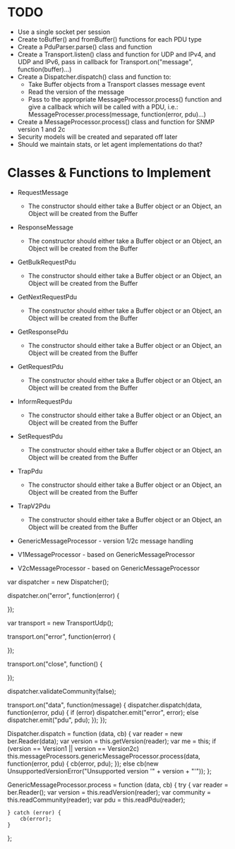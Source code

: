 
# TODO

 * Use a single socket per session
 * Create toBuffer() and fromBuffer() functions for each PDU type
 * Create a PduParser.parse() class and function
 * Create a Transport.listen() class and function for UDP and IPv4, and UDP
   and IPv6, pass in callback for Transport.on("message", function(buffer)...)
 * Create a Dispatcher.dispatch() class and function to:
    * Take Buffer objects from a Transport classes message event
    * Read the version of the message
    * Pass to the appropriate MessageProcessor.process() function and give a
      callback which will be called with a PDU, i.e.:
       MessageProcesser.process(message, function(error, pdu)...)
 * Create a MessageProcessor.process() class and function for SNMP version 1
   and 2c
 * Security models will be created and separated off later
 * Should we maintain stats, or let agent implementations do that?

# Classes & Functions to Implement

 * RequestMessage
    * The constructor should either take a Buffer object or an Object, an
      Object will be created from the Buffer
 * ResponseMessage
    * The constructor should either take a Buffer object or an Object, an
      Object will be created from the Buffer
 * GetBulkRequestPdu
    * The constructor should either take a Buffer object or an Object, an
      Object will be created from the Buffer
 * GetNextRequestPdu
    * The constructor should either take a Buffer object or an Object, an
      Object will be created from the Buffer
 * GetResponsePdu
    * The constructor should either take a Buffer object or an Object, an
      Object will be created from the Buffer
 * GetRequestPdu
    * The constructor should either take a Buffer object or an Object, an
      Object will be created from the Buffer
 * InformRequestPdu
    * The constructor should either take a Buffer object or an Object, an
      Object will be created from the Buffer
 * SetRequestPdu
    * The constructor should either take a Buffer object or an Object, an
      Object will be created from the Buffer
 * TrapPdu
    * The constructor should either take a Buffer object or an Object, an
      Object will be created from the Buffer
 * TrapV2Pdu
    * The constructor should either take a Buffer object or an Object, an
      Object will be created from the Buffer

 * GenericMessageProcessor - version 1/2c message handling
 * V1MessageProcessor - based on GenericMessageProcessor
 * V2cMessageProcessor - based on GenericMessageProcessor

var dispatcher = new Dispatcher();

dispatcher.on("error", function(error) {

});

var transport = new TransportUdp();

transport.on("error", function(error) {

});

transport.on("close", function() {

});

dispatcher.validateCommunity(false);

transport.on("data", function(message) {
	dispatcher.dispatch(data, function(error, pdu) {
		if (error)
			dispatcher.emit("error", error);
		else
			dispatcher.emit("pdu", pdu);
	});
});

Dispatcher.dispatch = function (data, cb) {
	var reader = new ber.Reader(data);
	var version = this.getVersion(reader);
	var me = this;
	if (version == Version1 || version == Version2c)
		this.messageProcessors.genericMessageProcessor.process(data, function(error, pdu) {
			cb(error, pdu);
		});
	else
		cb(new UnsupportedVersionError("Unsupported version '" + version + "'"));
};

GenericMessageProcessor.process = function (data, cb) {
	try {
		var reader = ber.Reader();
		var version = this.readVersion(reader);
		var community = this.readCommunity(reader);
		var pdu = this.readPdu(reader);
		
		
	} catch (error) {
		cb(error);
	}
};
